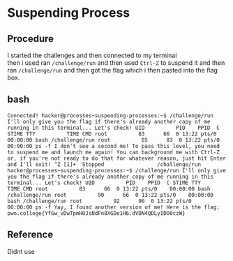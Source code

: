 # Suspending Process

## Procedure
I started the challenges and then connected to my terminal<br>
then i used ran `/challenge/run` and then used `Ctrl-Z` to suspend it and then ran
`/challenge/run` and then got the flag which i then pasted into the flag box.

## bash
`Connected!
hacker@processes~suspending-processes:~$ /challenge/run
I'll only give you the flag if there's already another copy of me running in
this terminal... Let's check!
UID          PID    PPID  C STIME TTY          TIME CMD
root          83      66  0 13:22 pts/0    00:00:00 bash /challenge/run
root          85      83  0 13:22 pts/0    00:00:00 ps -f
I don't see a second me!
To pass this level, you need to suspend me and launch me again! You can
background me with Ctrl-Z or, if you're not ready to do that for whatever
reason, just hit Enter and I'll exit!
^Z
[1]+  Stopped                 /challenge/run
hacker@processes~suspending-processes:~$ /challenge/run
I'll only give you the flag if there's already another copy of me running in
this terminal... Let's check!
UID          PID    PPID  C STIME TTY          TIME CMD
root          83      66  0 13:22 pts/0    00:00:00 bash /challenge/run
root          90      66  0 13:22 pts/0    00:00:00 bash /challenge/run
root          92      90  0 13:22 pts/0    00:00:00 ps -f
Yay, I found another version of me! Here is the flag:
pwn.college{YfGw_vDwTpmHOJsNdFn8XGDe1H6.dVDN4QDLyIDO0czW}`

## Reference
Didnt use
